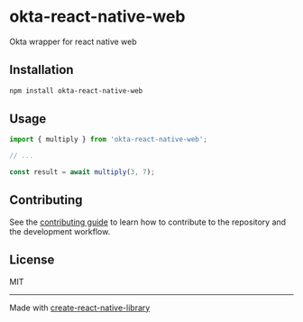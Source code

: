 # okta-react-native-web

Okta wrapper for react native web

## Installation

```sh
npm install okta-react-native-web
```

## Usage

```js
import { multiply } from 'okta-react-native-web';

// ...

const result = await multiply(3, 7);
```

## Contributing

See the [contributing guide](CONTRIBUTING.md) to learn how to contribute to the repository and the development workflow.

## License

MIT

---

Made with [create-react-native-library](https://github.com/callstack/react-native-builder-bob)
